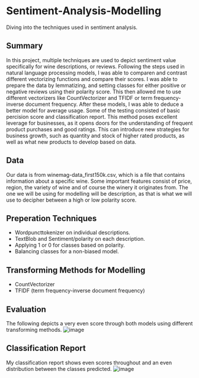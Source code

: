 # Sentiment-Analysis-Modelling
Diving into the techniques used in sentiment analysis.
## Summary
In this project, multiple techniques are used to depict sentiment value specifically for wine descriptions, or reviews. Following the steps used in natural language processing models, I was able to comparen and contrast different vectorizing functions and compare their scores. I was able to prepare the data by lemmatizing, and setting classes for either positive or negative reviews using their polarity score. This then allowed me to use different vectorizers like CountVectorizer and TFIDF or term frequency-inverse document frequency. After these models, I was able to deduce a better model for average usage. Some of the testing consisted of basic percision score and classification report. This method poses excellent leverage for businesses, as it opens doors for the understanding of frequent product purchases and good ratings. This can introduce new strategies for business growth, such as quantity and stock of higher rated products, as well as what new products to develop based on data.

## Data
Our data is from winemag-data_first150k.csv, which is a file that contains information about a specific wine. Some important features consist of price, region, the variety of wine and of course the winery it originates from. The one we will be using for modelling will be description, as that is what we will use to decipher between a high or low polarity score.

## Preperation Techniques
* Wordpuncttokenizer on individual descriptions.
* TextBlob and Sentiment/polarity on each description.
* Applying 1 or 0 for classes based on polarity.
* Balancing classes for a non-biased model.

## Transforming Methods for Modelling
* CountVectorizer
* TFIDF (term frequency-inverse document frequency)

## Evaluation
The following depicts a very even score through both models using different transforming methods. 
![image](https://github.com/user-attachments/assets/61e5a61e-65bf-4f64-a2f2-4156e9eb2cab)

## Classification Report
My classification report shows even scores throughout and an even distribution between the classes predicted.
![image](https://github.com/user-attachments/assets/7d1d4269-d9ee-4c04-b251-bd07f0e3fea1)
